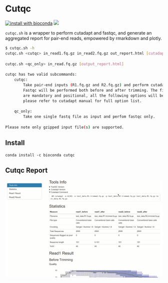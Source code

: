 # Cutqc

[![install with bioconda](https://img.shields.io/badge/install%20with-bioconda-brightgreen.svg?style=flat)](http://bioconda.github.io/recipes/cutqc/README.html)
[![](https://img.shields.io/conda/dn/bioconda/cutqc.svg?style=flat)](https://anaconda.org/bioconda/cutqc)

`cutqc.sh` is a wrapper to perform cutadapt and fastqc, and generate
an aggregated report for pair-end reads, empowered by rmarkdown and plotly.

```bash
$ cutqc.sh -h
cutqc.sh <cutqc> in_read1.fq.gz in_read2.fq.gz out_report.html [cutadapt_option]

cutqc.sh <qc_only> in_read.fq.gz [output_report.html]

cutqc has two valid subcommands:
    cutqc:
        Take pair-end inputs (R1.fq.gz and R2.fq.gz) and perform cutadapt in pair-end mode.
        Fastqc will be performed both before and after trimming. The first three arguments
        are mandatory and positional, all the following options will be parsed to cutadapt,
        please refer to cutadapt manual for full option list.

    qc_only:
        Take one single fastq file as input and perfom fastqc only.

Please note only gzipped input file(s) are supported.
```

## Install

```
conda install -c bioconda cutqc
```

## Cutqc Report

![](/images/cutqc_report.gif)
